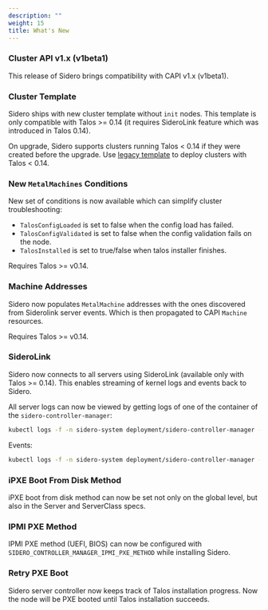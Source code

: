 ```yaml
---
description: ""
weight: 15
title: What's New
---
```


### Cluster API v1.x (v1beta1)

This release of Sidero brings compatibility with CAPI v1.x (v1beta1).

### Cluster Template

Sidero ships with new cluster template without `init` nodes.
This template is only compatible with Talos >= 0.14 (it requires SideroLink feature which was introduced in Talos 0.14).

On upgrade, Sidero supports clusters running Talos < 0.14 if they were created before the upgrade.
Use [legacy template](https://github.com/siderolabs/sidero/blob/release-0.4/templates/cluster-template.yaml) to deploy clusters with Talos < 0.14.

### New `MetalMachines` Conditions

New set of conditions is now available which can simplify cluster troubleshooting:

- `TalosConfigLoaded` is set to false when the config load has failed.
- `TalosConfigValidated` is set to false when the config validation
fails on the node.
- `TalosInstalled` is set to true/false when talos installer finishes.

Requires Talos >= v0.14.

### Machine Addresses

Sidero now populates `MetalMachine` addresses with the ones discovered from Siderolink server events.
Which is then propagated to CAPI `Machine` resources.

Requires Talos >= v0.14.

### SideroLink

Sidero now connects to all servers using SideroLink (available only with Talos >= 0.14).
This enables streaming of kernel logs and events back to Sidero.

All server logs can now be viewed by getting logs of one of the container of the `sidero-controller-manager`:

```bash
kubectl logs -f -n sidero-system deployment/sidero-controller-manager -c serverlogs
```

Events:

```bash
kubectl logs -f -n sidero-system deployment/sidero-controller-manager -c serverevents
```

### iPXE Boot From Disk Method

iPXE boot from disk method can now be set not only on the global level, but also in the Server and ServerClass specs.

### IPMI PXE Method

IPMI PXE method (UEFI, BIOS) can now be configured with `SIDERO_CONTROLLER_MANAGER_IPMI_PXE_METHOD` while installing Sidero.

### Retry PXE Boot

Sidero server controller now keeps track of Talos installation progress.
Now the node will be PXE booted until Talos installation succeeds.

